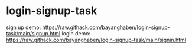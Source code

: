 # login-signup-task
sign up demo:
https://raw.githack.com/bayanghaben/login-signup-task/main/signup.html
login demo:
https://raw.githack.com/bayanghaben/login-signup-task/main/signin.html
